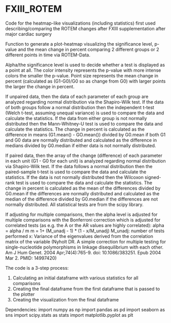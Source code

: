 # FXIII_ROTEM
Code for the heatmap-like visualizations (including statistics) first used describing/comparing the ROTEM changes after FXIII supplementation after major cardiac surgery

Function to generate a plot-heatmap visualizing the significance level, p-value and the mean change in percent
comparing 2 different groups or 2 different points in time via ROTEM-Data.

Alpha/the significance level is used to decide whether a test is displayed as a point at all. The color intensity
represents the p-value with more intense colors the smaller the p-value. Point size represents the mean change in
percent (calculated as (G1-G0)/G0 so as change from G0) with larger points the larger the change in percent.

If unpaired data, then the data of each parameter of each group are analyzed regarding normal distribution via the
Shapiro-Wilk test. If the data of both groups follow a normal distribution then the independent t-test (Welch
t-test, assuming unequal variance) is used to compare the data and calculate the statistics. If the data from either
group is not normally distributed then the Mann-Whitney-U test is used to compare the data and calculate the
statistics. The change in percent is calculated as the difference in means (G1.mean() - GO.mean()) divided by G0.mean if
both G1 and G0 data are normally distributed and calculated as the difference in medians divided by G0.median if
either data is not normally distributed.

If paired data, then the array of the change (difference) of each parameter in each unit (G1 - G0 for each unit) is
analyzed regarding normal distribution via Shapiro-Wilk test. If the data follows a normal distribution then the
paired-sample t-test is used to compare the data and calculate the statistics. If the data is not normally
distributed then the Wilcoxon signed-rank test is used to compare the data and calculate the statistics. The change
in percent is calculated as the mean of the differences divided by G0.mean if the differences are normally
distributed and calculated as the median of the difference divided by G0.median if the differences are not normally
distributed. All statistical tests are from the scipy library.

If adjusting for multiple comparisons, then the alpha level is adjusted for multiple comparisons with the
Bonferroni correction which is adjusted for correlated tests (as e.g. the A or the AR values are highly correlated):
alpha = alpha / m
m = 1+ (M_unadj - 1) * (1 - x/M_unadj)
M_unadj: number of tests performed
x: Variance of the eigenvalues derived from the correlation matrix of the variable
(Nyholt DR. A simple correction for multiple testing for single-nucleotide polymorphisms in linkage disequilibrium
with each other. Am J Hum Genet. 2004 Apr;74(4):765-9. doi: 10.1086/383251. Epub 2004 Mar 2. PMID: 14997420)

The code is a 3-step process:
1. Calculating an initial dataframe with various statistics for all comparisons
2. Creating the final dataframe from the first dataframe that is passed to the plotter
3. Creating the visualization from the final dataframe

Dependencies:
import numpy as np
import pandas as pd
import seaborn as sns
import scipy.stats as stats
import matplotlib.pyplot as plt


